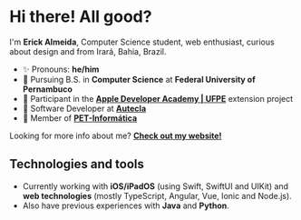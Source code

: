 # Hi there! All good?

I'm **Erick Almeida**, Computer Science student, web enthusiast, curious about design and from Irará, Bahia, Brazil.

- ✨ Pronouns: **he/him**
- 🎒 Pursuing B.S. in **Computer Science** at **Federal University of Pernambuco**
- 🍎 Participant in the [**Apple Developer Academy | UFPE**](https://academy.cin.ufpe.br/) extension project
- 💙 Software Developer at [**Autecla**](https://autecla.com.br/)
- 📙 Member of [**PET-Informática**](https://pet.cin.ufpe.br/)

Looking for more info about me? [**Check out my website!**](https://erickalmeida.com.br/)

## Technologies and tools

- Currently working with **iOS/iPadOS** (using Swift, SwiftUI and UIKit) and **web technologies** (mostly TypeScript, Angular, Vue, Ionic and Node.js).
- Also have previous experiences with **Java** and **Python**.
